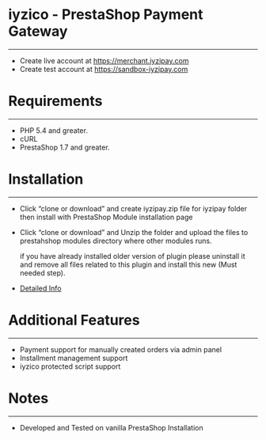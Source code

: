 # iyzico - PrestaShop Payment Gateway
------------
* Create live account at https://merchant.iyzipay.com
* Create test account at https://sandbox-iyzipay.com


# Requirements
------------
* PHP 5.4 and greater.
* cURL
* PrestaShop 1.7 and greater.


# Installation
---------------
* Click “clone or download” and create iyzipay.zip file for iyzipay folder then install with PrestaShop Module installation page
* Click “clone or download” and Unzip the folder and upload the files to prestahshop modules directory where other modules runs.

   if you have already installed older version of plugin please uninstall it and remove all files related to this plugin and install this new (Must needed step).

* <a href="https://dev.iyzipay.com/tr/acik-kaynak/prestashop">Detailed Info</a>

# Additional Features
---------------------
* Payment support for manually created orders via admin panel
* Installment management support
* iyzico protected script support

# Notes
---------------
* Developed and Tested on vanilla PrestaShop Installation
